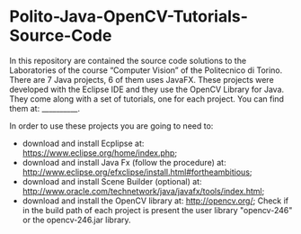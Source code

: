 Polito-Java-OpenCV-Tutorials-Source-Code
========================================
In this repository are contained the source code solutions to the Laboratories of the course “Computer Vision” of the Politecnico di Torino.
There are 7 Java projects, 6 of them uses JavaFX.
These projects were developed with the Eclipse IDE and they use the OpenCV Library for Java.
They come along with a set of tutorials, one for each project. You can find them at: __________.

In order to use these projects you are going to need to:
- download and install Ecplipse at: https://www.eclipse.org/home/index.php;
- download and install Java Fx (follow the procedure) at: http://www.eclipse.org/efxclipse/install.html#fortheambitious;
- download and install Scene Builder (optional) at: http://www.oracle.com/technetwork/java/javafx/tools/index.html;
- download and install the OpenCV library at: http://opencv.org/;
Check if in the build path of each project is present the user library "opencv-246" or the opencv-246.jar library.
